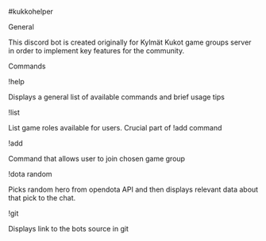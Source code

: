 #kukkohelper

General

This discord bot is created originally for Kylmät Kukot game groups server in order to implement key features for the community.


Commands


!help 

Displays a general list of available commands and brief usage tips


!list

List game roles available for users. Crucial part of !add command


!add <game>
  
Command that allows user to join chosen game group


!dota random

Picks random hero from opendota API and then displays relevant data about that pick to the chat.


!git

Displays link to the bots source in git

